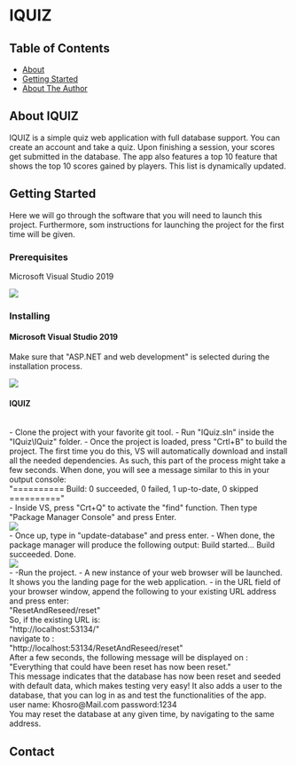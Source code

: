 # IQUIZ

## Table of Contents

- [About](#about)
- [Getting Started](#getting_started)
- [About The Author](#about)

## About IQUIZ <a name = "about"></a>

IQUIZ is a simple quiz web application with full database support.
You can create an account and take a quiz. Upon finishing a session, your scores get submitted in the database. The app also features a top 10 feature that shows the top 10 scores gained by players. This list is dynamically updated.

## Getting Started <a name = "getting_started"></a>

Here we will go through the software that you will need to launch this project. Furthermore, som instructions for launching the project for the first time will be given.

### Prerequisites

Microsoft Visual Studio 2019

<a href="https://visualstudio.microsoft.com/vs/">
<img src="https://icons.iconarchive.com/icons/dakirby309/simply-styled/256/Microsoft-Visual-Studio-icon.png"></img>
</a>

### Installing

#### Microsoft Visual Studio 2019

Make sure that "ASP.NET and web development" is selected during the installation process.

<img src="https://i.imgur.com/IJe7UY1.png"></img>

#### IQUIZ
<br>
- Clone the project with your favorite git tool.
- Run "IQuiz.sln" inside the "IQuiz\IQuiz" folder.
- Once the project is loaded, press "Crtl+B" to build the project. The first time you do this, VS will automatically download and install all the needed dependencies. As such, this part of the process might take a few seconds. When done, you will see a message similar to this in your output console:
<br>
    "========== Build: 0 succeeded, 0 failed, 1 up-to-date, 0 skipped =========="
<br>
- Inside VS, press "Crt+Q" to activate the "find" function. Then type "Package Manager Console" and press Enter.
<br>
<img src="https://i.imgur.com/rjNoIz8.png"></img>
<br>
- Once up, type in "update-database" and press enter.
- When done, the package manager will produce the following output:
    Build started...
    Build succeeded.
    Done.
<br>
<img src="https://i.imgur.com/kiF4qqB.png"></img>
<br>
- -Run the project.
- A new instance of your web browser will be launched. It shows you the landing page for the web application.
- in the URL field of your browser window, append the following to your  existing URL address and press enter:
<br>
"ResetAndReseed/reset"
<br>
So, if the existing URL is:
<br> 
"http://localhost:53134/"
<br>
navigate to :
<br>
"http://localhost:53134/ResetAndReseed/reset"
<br>
After a few seconds, the following message will be displayed on :
<br>
"Everything that could have been reset has now been reset."
<br>
This message indicates that the database has now been reset and seeded with default data, which makes testing very easy!
It also adds a user to the database, that you can log in as and test the functionalities of the app.
<br>
user name: Khosro@Mail.com
password:1234
<br>
You may reset the database at any given time, by navigating to the same address.
<br>

## Contact <a name="about"></a>

